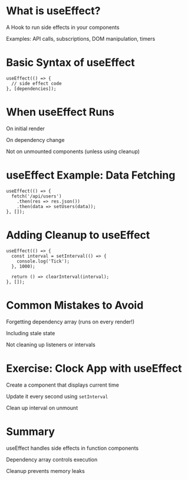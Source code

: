 # What is useEffect?

A Hook to run side effects in your components

Examples: API calls, subscriptions, DOM manipulation, timers

# Basic Syntax of useEffect

```
useEffect(() => {
  // side effect code
}, [dependencies]);

```

# When useEffect Runs

On initial render

On dependency change

Not on unmounted components (unless using cleanup)

# useEffect Example: Data Fetching

```
useEffect(() => {
  fetch('/api/users')
    .then(res => res.json())
    .then(data => setUsers(data));
}, []);

```

# Adding Cleanup to useEffect

```
useEffect(() => {
  const interval = setInterval(() => {
    console.log('Tick');
  }, 1000);

  return () => clearInterval(interval);
}, []);

```

# Common Mistakes to Avoid

Forgetting dependency array (runs on every render!)

Including stale state

Not cleaning up listeners or intervals

# Exercise: Clock App with useEffect

Create a component that displays current time

Update it every second using `setInterval`

Clean up interval on unmount

# Summary

useEffect handles side effects in function components

Dependency array controls execution

Cleanup prevents memory leaks
